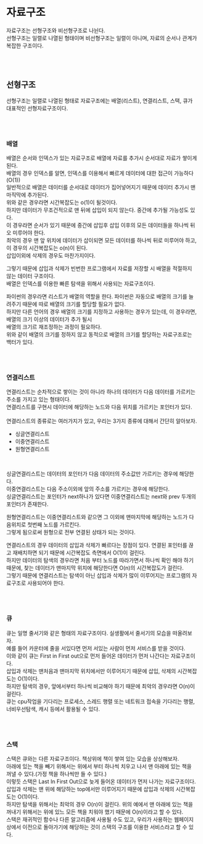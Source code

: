 # 자료구조

자료구조는 선형구조와 비선형구조로 나뉜다.<br>
선형구조는 일렬로 나열된 형태이며 비선형구조는 일렬이 아니며, 자료의 순서나 관계가 복잡한 구조이다.

<br><br>

## 선형구조
선형구조는 일렬로 나열된 형태로 자료구조에는 배열(리스트), 연결리스트, 스택, 큐가 대표적인 선형자료구조이다.

<br><br>

### 배열

배열은 순서와 인덱스가 있는 자료구조로 배열에 자료를 추가시 순서대로 자료가 쌓이게 된다.<br>
배열의 경우 인덱스를 알면, 인덱스를 이용해서 빠르게 데이터에 대한 접근이 가능하다(O(1))<br>
일반적으로 배열은 데이터를 순서대로 데이터가 집어넣어지기 때문에 데이터 추가시 맨 마직막에 추가된다.<br>
위와 같은 경우라면 시간복잡도는 o(1)이 될것이다.<br>
하지만 데이터가 무조건적으로 맨 뒤에 삽입이 되지 않는다. 중간에 추가될 가능성도 있다.<br>
이 경우라면 순서가 있기 때문에 중간에 삽입후 삽입 이후의 모든 데이터들을 하나씩 뒤오 미루어야 한다.<br>
최악의 경우 맨 앞 위치에 데이터가 삽이되면 모든 데이터를 하나씩 뒤로 미루어야 하고, 이 경우의 시간복잡도는 o(n)이 된다.<br>
삽입이외에 삭제의 경우도 마찬가지이다.<br>

그렇기 때문에 삽입과 삭제가 빈번한 프로그램에서 자료를 저장할 시 배열을 적절하지 않는 데이터 구조이다.<br>
배열은 인덱스를 이용한 빠른 탐색을 위해서 사용되는 자료구조이다.<br>

파이썬의 경우라면 리스트가 배열의 역할을 한다. 파이썬은 자동으로 배열의 크기를 늘려주기 때문에 따로 배열의 크기를 할당할 필요가 없다.<br>
하지만 다른 언어의 경우 배열의 크기를 지정하고 사용하는 경우가 있는데, 이 경우라면, 배열의 크기 이상의 데이터가 추가 될시<br>
배열의 크기르 재조정하는 과정이 필요하다.<br>
위와 같이 배열의 크기를 정하지 않고 동적으로 배열의 크기를 할당하는 자료구조로는 백터가 있다.<br>

<br><br>

### 연결리스트

연결리스트는 순차적으로 쌓이는 것이 아니라 하나의 데이터가 다음 데이터를 가르키는 주소를 가지고 있는 형태이다.<br>
연결리스트를 구현시 데이터에 해당하는 노드와 다음 위치를 가르키는 포인터가 있다.<br>
<br>
연결리스트의 종류로는 여러가지가 있고, 우리는 3가지 종류에 대해서 간단히 알아보자.<br>

- 싱글연결리스트
- 이중연결리스트
- 원형연결리스트

<br>

싱글연결리스트는 데이터의 포인터가 다음 데이터의 주소값만 가르키는 경우에 해당한다.<br>
이중연결리스트는 다음 주소이외에 앞의 주소를 가르키는 경우에 해당한다. <br>
싱글연결리스트는 포인터가 next하나가 있다면 이중연결리스트는 next와 prev 두개의 포인터가 존재한다.<br>

원형연결리스트는 이중연결리스트와 같으면 그 이외에 맨마지막에 해당하는 노드가 다음위치로 첫번째 노드를 가르킨다.<br>
그렇게 됨으로써 원형으로 전부 연결된 상태가 되는 것이다.<br>

연결리스트의 경우 데이터의 삽입과 삭제가 빠르다는 장점이 있다. 연결된 포인터를 끊고 재배치하면 되기 때문에 시간복잡도 측면에서 O(1)이 걸린다.<br>
하지만 데이터의 탐색의 경우라면 처음 부터 노드를 따라가면서 하나씩 확인 해야 하기 때문에, 찾는 데이터가 맨마지막 위치에 해당한다면 O(n)의 시간복잡도가 걸린다.<br>
그렇기 때문에 연결리스트는 탐색이 아닌 삽입과 삭제가 많이 이루어지는 프로그램의 자료구조로 사용되어야 한다.<br>

<br><br>

### 큐

큐는 일명 줄서기와 같은 형태의 자료구조이다. 실생활에서 줄서기의 모습을 떠올려보자.<br>
예를 들어 카운터에 줄을 서있다면 먼저 서있는 사람이 먼저 서비스를 받을 것이다. <br>
이와 같이 큐는 First in First out으로 먼저 들어온 데이터가 먼저 나간다는 자료구조이다.<br>
삽입과 삭제는 맨처음과 맨마지막 위치에서만 이루어지기 때문에 삽입, 삭제의 시간복잡도는 O(1)이다.<br>
하지만 탐색의 경우, 앞에서부터 하나씩 비교해야 하기 때문에 최악의 경우라면 O(n)이 걸린다.<br>
큐는 cpu작업을 기다리는 프로세스, 스레드 행렬 또는 네트워크 접속을 기다리는 행렬, 너비우선탐색, 캐시 등에서 활용될 수 있다.<br>


<br><br>

### 스택


스택은 큐와는 다른 자료구조이다. 책상위에 책이 쌓여 있는 모습을 상상해보자.<br>
아래에 있는 책을 빼기 위해서는 위에서 부터 하나씩 치우고 나서 맨 아래에 있는 책을 꺼낼 수 있다.(가정 책을 하나씩만 들 수 있다.)<br>
이렇듯 스택은 Last In First Out으로 늦게 들어온 데이터가 먼저 나가는 자료구조이다.<br>
삽입과 삭제는 맨 위에 해당하는 top에서만 이루어지기 때문에 삽입과 삭제의 시간복잡도는 O(1)이다.<br>
하지만 탐색을 위해서는 최악의 경우 O(n)이 걸린다. 위의 예에서 맨 아래에 있는 책을 꺼내기 위해서는 위에 있느 모든 책을 치워야 했기 때문에 O(n)이라고 할 수 있다.<br>
스택은 재귀적인 함수나 다른 알고리즘에 사용될 수도 있고, 우리가 사용하는 웹페이지 상에서 이전으로 돌아가기에 해당하는 것이 스택의 구조를 이용한 서비스라고 할 수 있다.<br>

